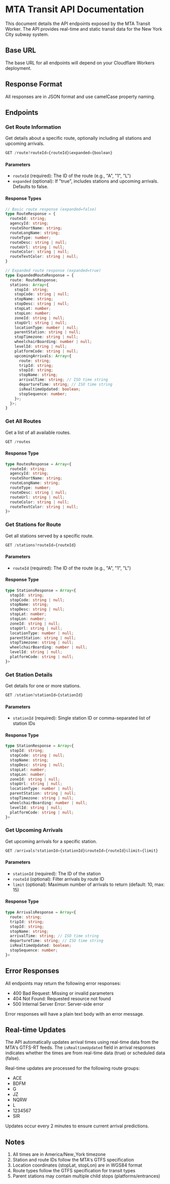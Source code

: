 # MTA Transit API Documentation

This document details the API endpoints exposed by the MTA Transit Worker. The API provides real-time and static transit data for the New York City subway system.

## Base URL

The base URL for all endpoints will depend on your Cloudflare Workers deployment.

## Response Format

All responses are in JSON format and use camelCase property naming.

## Endpoints

### Get Route Information

Get details about a specific route, optionally including all stations and upcoming arrivals.

```typescript
GET /route?routeId={routeId}&expanded={boolean}
```

#### Parameters

- `routeId` (required): The ID of the route (e.g., "A", "1", "L")
- `expanded` (optional): If "true", includes stations and upcoming arrivals. Defaults to false.

#### Response Types

```typescript
// Basic route response (expanded=false)
type RouteResponse = {
  routeId: string;
  agencyId: string;
  routeShortName: string;
  routeLongName: string;
  routeType: number;
  routeDesc: string | null;
  routeUrl: string | null;
  routeColor: string | null;
  routeTextColor: string | null;
}

// Expanded route response (expanded=true)
type ExpandedRouteResponse = {
  route: RouteResponse;
  stations: Array<{
    stopId: string;
    stopCode: string | null;
    stopName: string;
    stopDesc: string | null;
    stopLat: number;
    stopLon: number;
    zoneId: string | null;
    stopUrl: string | null;
    locationType: number | null;
    parentStation: string | null;
    stopTimezone: string | null;
    wheelchairBoarding: number | null;
    levelId: string | null;
    platformCode: string | null;
    upcomingArrivals: Array<{
      route: string;
      tripId: string;
      stopId: string;
      stopName: string;
      arrivalTime: string; // ISO time string
      departureTime: string; // ISO time string
      isRealtimeUpdated: boolean;
      stopSequence: number;
    }>;
  }>;
}
```

### Get All Routes

Get a list of all available routes.

```typescript
GET /routes
```

#### Response Type

```typescript
type RoutesResponse = Array<{
  routeId: string;
  agencyId: string;
  routeShortName: string;
  routeLongName: string;
  routeType: number;
  routeDesc: string | null;
  routeUrl: string | null;
  routeColor: string | null;
  routeTextColor: string | null;
}>
```

### Get Stations for Route

Get all stations served by a specific route.

```typescript
GET /stations?routeId={routeId}
```

#### Parameters

- `routeId` (required): The ID of the route (e.g., "A", "1", "L")

#### Response Type

```typescript
type StationsResponse = Array<{
  stopId: string;
  stopCode: string | null;
  stopName: string;
  stopDesc: string | null;
  stopLat: number;
  stopLon: number;
  zoneId: string | null;
  stopUrl: string | null;
  locationType: number | null;
  parentStation: string | null;
  stopTimezone: string | null;
  wheelchairBoarding: number | null;
  levelId: string | null;
  platformCode: string | null;
}>
```

### Get Station Details

Get details for one or more stations.

```typescript
GET /station?stationId={stationId}
```

#### Parameters

- `stationId` (required): Single station ID or comma-separated list of station IDs

#### Response Type

```typescript
type StationResponse = Array<{
  stopId: string;
  stopCode: string | null;
  stopName: string;
  stopDesc: string | null;
  stopLat: number;
  stopLon: number;
  zoneId: string | null;
  stopUrl: string | null;
  locationType: number | null;
  parentStation: string | null;
  stopTimezone: string | null;
  wheelchairBoarding: number | null;
  levelId: string | null;
  platformCode: string | null;
}>
```

### Get Upcoming Arrivals

Get upcoming arrivals for a specific station.

```typescript
GET /arrivals?stationId={stationId}&routeId={routeId}&limit={limit}
```

#### Parameters

- `stationId` (required): The ID of the station
- `routeId` (optional): Filter arrivals by route ID
- `limit` (optional): Maximum number of arrivals to return (default: 10, max: 15)

#### Response Type

```typescript
type ArrivalsResponse = Array<{
  route: string;
  tripId: string;
  stopId: string;
  stopName: string;
  arrivalTime: string; // ISO time string
  departureTime: string; // ISO time string
  isRealtimeUpdated: boolean;
  stopSequence: number;
}>
```

## Error Responses

All endpoints may return the following error responses:

- 400 Bad Request: Missing or invalid parameters
- 404 Not Found: Requested resource not found
- 500 Internal Server Error: Server-side error

Error responses will have a plain text body with an error message.

## Real-time Updates

The API automatically updates arrival times using real-time data from the MTA's GTFS-RT feeds. The `isRealtimeUpdated` field in arrival responses indicates whether the times are from real-time data (true) or scheduled data (false).

Real-time updates are processed for the following route groups:
- ACE
- BDFM
- G
- JZ
- NQRW
- L
- 1234567
- SIR

Updates occur every 2 minutes to ensure current arrival predictions.

## Notes

1. All times are in America/New_York timezone
2. Station and route IDs follow the MTA's GTFS specification
3. Location coordinates (stopLat, stopLon) are in WGS84 format
4. Route types follow the GTFS specification for transit types
5. Parent stations may contain multiple child stops (platforms/entrances) 
